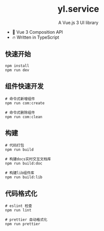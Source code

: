<h1 align="center" style="width: 50vw; text-align:center;">yl.service</h1>

<p align="center" style="width: 50vw">A Vue.js 3 UI library</p>

- 💪 Vue 3 Composition API
- 🔥 Written in TypeScript

## 快速开始
```
npm install
npm run dev
```

## 组件快速开发

```
# 命令式新增组件
npm run com:create

# 命令式删除组件
npm run com:clean
```

## 构建

```
# 代码打包
npm run build

# 构建docs实时交互文档库
npm run build:doc

# 构建lib组件库
npm run build:lib
```

## 代码格式化

```
# eslint 检查
npm run lint

# prettier 自动格式化
npm run prettier
```
